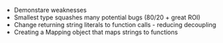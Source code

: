 

 * Demonstare weaknesses
 * Smallest type squashes many potential bugs (80/20 + great ROI)
 * Change returning string literals to function calls - reducing decoupling 
 * Creating a Mapping object that maps strings to functions
